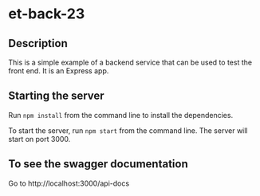 # et-back-23

## Description

This is a simple example of a backend service that can be used to test the front end. It is an Express app.

## Starting the server

Run `npm install` from the command line to install the dependencies.

To start the server, run `npm start` from the command line. The server will start on port 3000.

## To see the swagger documentation

Go to http://localhost:3000/api-docs